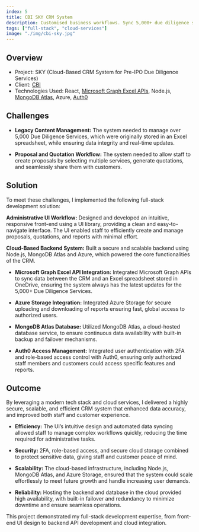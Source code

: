 ```yaml
---
index: 5
title: CBI SKY CRM System
description: Customised business workflows. Sync 5,000+ due diligence service data using Microsoft Graph API. 
tags: ["full-stack", "cloud-services"]
image: "./img/cbi-sky.jpg"
---
```


## Overview

- Project: SKY (Cloud-Based CRM System for Pre-IPO Due Diligence Services)
- Client: [CBI](https://www.cbil.com.hk/)
- Technologies Used: React, [Microsoft Graph Excel APIs](https://learn.microsoft.com/en-us/graph/api/resources/excel?view=graph-rest-1.0), Node.js, [MongoDB Atlas](https://www.mongodb.com/products/platform/atlas-database), Azure, [Auth0](https://auth0.com/platform/access-management)

## Challenges

- **Legacy Content Management:** The system needed to manage over 5,000 Due Diligence Services, which were originally stored in an Excel spreadsheet, while ensuring data integrity and real-time updates.

- **Proposal and Quotation Workflow:** The system needed to allow staff to create proposals by selecting multiple services, generate quotations, and seamlessly share them with customers.

## Solution

To meet these challenges, I implemented the following full-stack development solution:

**Administrative UI Workflow:** Designed and developed an intuitive, responsive front-end using a UI library, providing a clean and easy-to-navigate interface. The UI enabled staff to efficiently create and manage proposals, quotations, and reports with minimal effort.

**Cloud-Based Backend System:** Built a secure and scalable backend using Node.js, MongoDB Atlas and Azure, which powered the core functionalities of the CRM.

- **Microsoft Graph Excel API Integration:** Integrated Microsoft Graph APIs to sync data between the CRM and an Excel spreadsheet stored in OneDrive, ensuring the system always has the latest updates for the 5,000+ Due Diligence Services.

- **Azure Storage Integration:** Integrated Azure Storage for secure uploading and downloading of reports ensuring fast, global access to authorized users.

- **MongoDB Atlas Database:** Utilized MongoDB Atlas, a cloud-hosted database service, to ensure continuous data availability with built-in backup and failover mechanisms.

- **Auth0 Access Management:** Integrated user authentication with 2FA and role-based access control with Auth0, ensuring only authorized staff members and customers could access specific features and reports.

## Outcome

By leveraging a modern tech stack and cloud services, I delivered a highly secure, scalable, and efficient CRM system that enhanced data accuracy, and improved both staff and customer experience.

- **Efficiency:** The UI’s intuitive design and automated data syncing allowed staff to manage complex workflows quickly, reducing the time required for administrative tasks.

- **Security:** 2FA, role-based access, and secure cloud storage combined to protect sensitive data, giving staff and customer peace of mind.

- **Scalability:** The cloud-based infrastructure, including Node.js, MongoDB Atlas, and Azure Storage, ensured that the system could scale effortlessly to meet future growth and handle increasing user demands.

- **Reliability:** Hosting the backend and database in the cloud provided high availability, with built-in failover and redundancy to minimize downtime and ensure seamless operations.

This project demonstrated my full-stack development expertise, from front-end UI design to backend API development and cloud integration.
